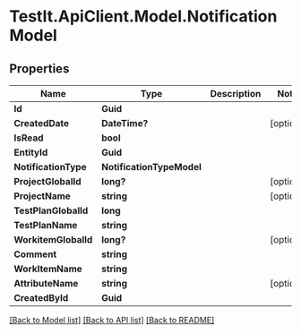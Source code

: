 # TestIt.ApiClient.Model.NotificationModel

## Properties

Name | Type | Description | Notes
------------ | ------------- | ------------- | -------------
**Id** | **Guid** |  | 
**CreatedDate** | **DateTime?** |  | [optional] 
**IsRead** | **bool** |  | 
**EntityId** | **Guid** |  | 
**NotificationType** | **NotificationTypeModel** |  | 
**ProjectGlobalId** | **long?** |  | [optional] 
**ProjectName** | **string** |  | [optional] 
**TestPlanGlobalId** | **long** |  | 
**TestPlanName** | **string** |  | 
**WorkitemGlobalId** | **long?** |  | [optional] 
**Comment** | **string** |  | 
**WorkItemName** | **string** |  | 
**AttributeName** | **string** |  | [optional] 
**CreatedById** | **Guid** |  | 

[[Back to Model list]](../README.md#documentation-for-models) [[Back to API list]](../README.md#documentation-for-api-endpoints) [[Back to README]](../README.md)

